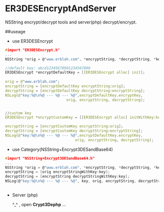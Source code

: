 ER3DESEncryptAndServer
======================

NSString encrypt/decrypt tools  and server(php) decrypt/encrypt.

##useage

 * use ER3DESEncrypt

```c
#import "ER3DESEncrypt.h"
...
NSString *orig = @"www.erblah.com", *encryptString, *decryptString, *key = @"I love you.";

//default key: abcd12345678901234567890
ER3DESEncrypt *encryptDefaultKey = [[ER3DESEncrypt alloc] init];
    
orig = @"www.erblah.com";
encryptString = [encryptDefaultKey encryptString:orig];
decryptString = [encryptDefaultKey decryptString:encryptString];
NSLog(@"key:%@\n%@ --- %@ --- %@",encryptDefaultKey.encryptKey, 
							orig, encryptString, decryptString);


//custom key
ER3DESEncrypt *encryptCustomKey = [[ER3DESEncrypt alloc] initWithKey:key];

encryptString = [encryptCustomKey encryptString:orig];
decryptString = [encryptCustomKey decryptString:encryptString];
NSLog(@"key:%@\n%@ --- %@ --- %@",encryptDefaultKey.encryptKey, 
    							orig, encryptString, decryptString);
```


 * use Category(NSString+Encrypt3DESandBase64)
 
 
```c
#import "NSString+Encrypt3DESandBase64.h"
...
NSString *orig = @"www.erblah.com", *encryptString, *decryptString, *key = @"I love you.";
encryptString = [orig encryptStringWithKey:key];
decryptString = [encryptString decryptStringWithKey:key];
NSLog(@"key:%@\n%@ --- %@ --- %@", key, orig, encryptString, decryptString);
	
```
   		
   		
   		
 * Server (php)
 
 	^_^ ,  open **Crypt3Dephp** ...
